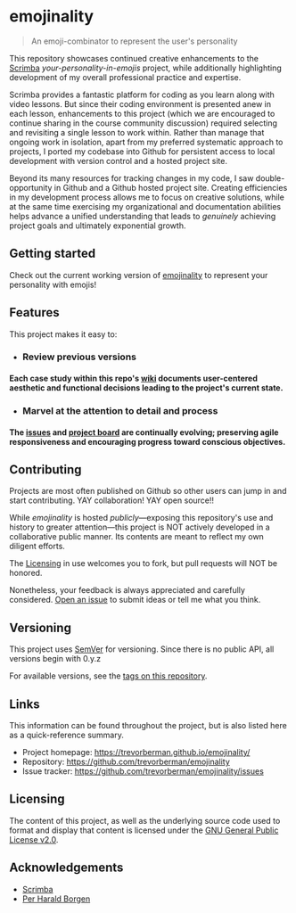 <!-- ![Logo of the project](https://raw.githubusercontent.com/trevorberman/emojinality/master/imgs/sample-logo.png) -->

# emojinality

> An emoji-combinator to represent the user's personality

<!-- Briefly describe the project, what it's used for, and how does life get awesome when someone starts to use it. -->

This repository showcases continued creative enhancements to the [Scrimba](https://scrimba.com/learn/frontend) *your-personality-in-emojis* project, while additionally highlighting development of my overall professional practice and expertise.

Scrimba provides a fantastic platform for coding as you learn along with video lessons. But since their coding environment is presented anew in each lesson,  enhancements to this project (which we are encouraged to continue sharing in the course community discussion) required selecting and revisiting a single lesson to work within. Rather than manage that ongoing work in isolation, apart from my preferred systematic approach to projects, I ported my codebase into Github for persistent access to local development with version control and a hosted project site.

Beyond its many resources for tracking changes in my code, I saw double-opportunity in Github and a Github hosted project site. Creating efficiencies in my development process allows me to focus on creative solutions, while at the same time exercising my organizational and documentation abilities helps advance a unified understanding that leads to *genuinely* achieving project goals and ultimately exponential growth.

## Getting started

<!-- Quickly introduce the minimal setup needed to get up & running. -->

Check out the current working version of [emojinality](https://trevorberman.github.io/emojinality/) to represent your personality with emojis!

## Features

<!-- Detail the range of capabilities this project enables. -->

This project makes it easy to:

<!-- Main functionality -->

- ### Review previous versions

#### Each case study within this repo's [wiki](https://github.com/trevorberman/emojinality/wiki/Project-Documentation-Overview) documents user-centered aesthetic and functional decisions leading to the project's current state.

<!-- Also include here shortcut listing of links to previous functional versions? -->

<!--
##### Quicklinks to previous versions

- [0.1.1](https://web.archive.org/web/20210809163136/https://trevorberman.github.io/emojinality/) Initial release of project 🎉 with functionality hotfix 🚑
- 0.2.0
- 0.3.0
- 0.4.0
-->

<!-- Another remarkable utility -->

- ### Marvel at the attention to detail and process

#### The [issues](https://github.com/trevorberman/emojinality/issues) and [project board](https://github.com/trevorberman/emojinality/projects/1) are continually evolving; preserving agile responsiveness and encouraging progress toward conscious objectives.

<!-- - ### Submit a feature request or development suggestion -->

<!-- Highlight how to do this through issues with a relevant suggestion example. -->

## Contributing

Projects are most often published on Github so other users can jump in and start contributing. YAY collaboration! YAY open source!!

While *emojinality* is hosted _publicly_—exposing this repository's use and history to greater attention—this project is NOT actively developed in a collaborative public manner. Its contents are meant to reflect my own diligent efforts.

The [Licensing](https://github.com/trevorberman/emojinality/blob/main/LICENSE) in use welcomes you to fork, but pull requests will NOT be honored.

<!-- Set branch restrictions. -->

Nonetheless, your feedback is always appreciated and carefully considered. [Open an issue](https://github.com/trevorberman/emojinality/issues/new) to submit ideas or tell me what you think.

## Versioning

This project uses [SemVer](https://semver.org/) for versioning. Since there is no public API, all versions begin with 0.y.z

For available versions, see the [tags on this repository](https://github.com/trevorberman/emojinality/releases).

## Links

This information can be found throughout the project, but is also listed here as a quick-reference summary.

- Project homepage: https://trevorberman.github.io/emojinality/
- Repository: https://github.com/trevorberman/emojinality
- Issue tracker: https://github.com/trevorberman/emojinality/issues
  <!-- Set up tgb@trevorberman.com + forward to gmail. -->
  <!--
  - In case of sensitive bugs like security vulnerabilities, please contact MY@EMAIL.com directly instead of using the issue tracker. Your effort to improve the security and privacy of this project is valued!
  -->
<!--
- Related projects:
  - Your other project: https://github.com/your/other-project/
-->

## Licensing

<!-- State what the license is and link to the text version of the license. -->

The content of this project, as well as the underlying source code used to format and display that content is licensed under the [GNU General Public License v2.0](https://www.gnu.org/licenses/old-licenses/gpl-2.0.en.html).

## Acknowledgements

<!-- Link to anyone whose code was used, inspiration, etc. -->

- [Scrimba](https://scrimba.com/)
- [Per Harald Borgen](https://scrimba.com/teachers/perborgen)
